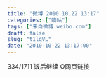 ```yaml
---
title: "微博 2010.10.22 13:17"
categories: ["嘀咕"]
tags: ["来自微博 weibo.com"]
draft: false
slug: "t1lqVL"
date: "2010-10-22 13:17:00"
---
```


<p>334/1711 饭后继续  O网页链接 ​​​​</p>
